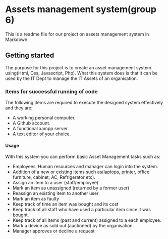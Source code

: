 # Assets management system(group 6)
This is a readme file for our project on assets management system in Markdown
## Getting started
The purpose for this project is to create an asset management system using(Html, Css, Javascript, Php). 
What this system does is that it can be used by the IT Dept to manage the IT Assets of an organisation.
### Items for successful running of code
The following items are required to execute the designed system effectively and they are:
* A working personal computer.
* A Github account.
* A functional xampp server.
* A text editor of your choice.
#### Usage
With this system you can perform basic Asset Management tasks such as:

* Employees, Human resources and manager can login into the system.
* Addition of a new or existing items such as(laptops, printer, office furniture, cabinet, AC, Refrigerator etc).
* Assign an item to a user (staff/employee)
* Mark an item as unassigned (returned by a former user)
* Reassign an existing item to another user
* Mark an item as faulty
* Keep track of time an item was bought and its cost
* Keep track of all staff who have used a particular item since it was bought.
* Keep track of all items (past and current) assigned to a each employee.
* Mark a device as sold out (auctioned) by the organisation.
* Manager approves or decline a request
